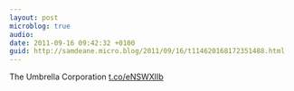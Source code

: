 ```yaml
---
layout: post
microblog: true
audio: 
date: 2011-09-16 09:42:32 +0100
guid: http://samdeane.micro.blog/2011/09/16/t114620168172351488.html
---
```

The Umbrella Corporation [t.co/eNSWXIIb](http://t.co/eNSWXIIb)
